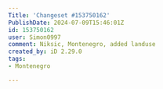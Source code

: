 ```yaml
---
Title: 'Changeset #153750162'
PublishDate: 2024-07-09T15:46:01Z
id: 153750162
user: Simon0997
comment: Niksic, Montenegro, added landuse
created_by: iD 2.29.0
tags:
- Montenegro

---
```

